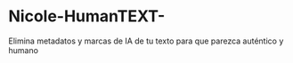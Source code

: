 # Nicole-HumanTEXT-
Elimina metadatos y marcas de IA de tu texto para que parezca auténtico y humano
